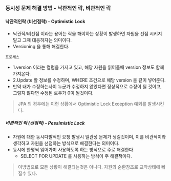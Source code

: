 ### 동시성 문제 해결 방법 - 낙관적인 락, 비관적인 락

#### 낙관적인락 (비선점락) - Optimistic Lock
- 낙관적/비선점 이라는 용어는 락을 해야하는 상황이 발생하면 자원을 선점 시키지 말고 그때 대응하자는 의미이다.
- Versioning 을 통해 해결한다.

`프로세스`
- 1.version 이라는 컬럼을 가지고 있고, 해당 자원을 읽어올때 version 정보도 함께 가져온다.
- 2.Update 할 정보를 수정하며, WHERE 조건으로 해당 version 을 같이 넣어준다.
- 만약 내가 수정하는사이 누군가 수정하지 않았다면 정상적으로 수정이 될 것이고, 그렇지 않다면 수정된 로우가 0이 될것이다.

> JPA 의 경우에는 이런 상황에서 Optimistic Lock Exception 예외를 발생시킨다.

##### 비관적인 락 (선점락) - Pessimistic Lock
- 자원에 대한 동시다발적인 요청 발생시 일관성 문제가 생길것이며, 이를 비관적이라 생각하고 자원을 선점하는 방식으로 해결한다는 의미이다.
- 동시에 한명씩 읽어가며 사용하도록 하는 방식으로 주로 해결한다
    - SELECT FOR UPDATE 를 사용하는 방식이 주 해결책이다.

> 이방법으로 모든 상황이 해결되는것은 아니다. 자원의 순환참조로 교착상태에 빠질수 있다.
